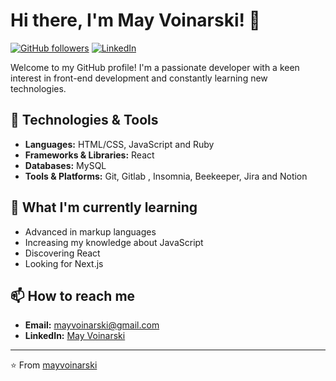 # Hi there, I'm May Voinarski! 👋

[![GitHub followers](https://img.shields.io/github/followers/mayvoinarski?label=Follow&style=social)](https://github.com/mayvoinarski)
[![LinkedIn](https://img.shields.io/badge/LinkedIn-Connect-blue)](https://www.linkedin.com/in/mayvoinarski/)

Welcome to my GitHub profile! I'm a passionate developer with a keen interest in front-end development and constantly learning new technologies.

## 🔧 Technologies & Tools

- **Languages:** HTML/CSS, JavaScript and Ruby
- **Frameworks & Libraries:** React
- **Databases:** MySQL
- **Tools & Platforms:**  Git, Gitlab , Insomnia, Beekeeper, Jira and Notion


## 🌱 What I'm currently learning

- Advanced in markup languages
- Increasing my knowledge about JavaScript
- Discovering React
- Looking for Next.js 


## 📫 How to reach me

- **Email:** [mayvoinarski@gmail.com](mailto:mayvoinarski@gmail.com)
- **LinkedIn:** [May Voinarski](https://www.linkedin.com/in/maysa-voinarski/)


---

⭐️ From [mayvoinarski](https://github.com/mayvoinarski)
